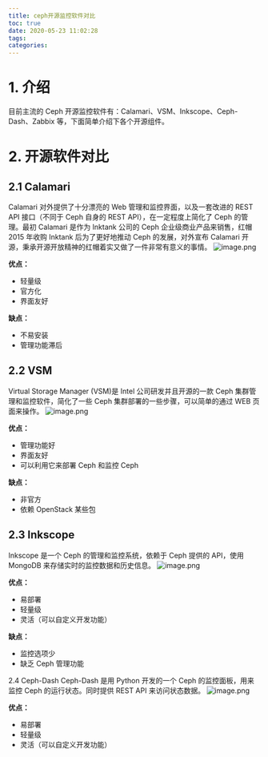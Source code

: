 ```yaml
---
title: ceph开源监控软件对比
toc: true
date: 2020-05-23 11:02:28
tags:
categories:
---
```


# 1. 介绍
目前主流的 Ceph 开源监控软件有：Calamari、VSM、Inkscope、Ceph-Dash、Zabbix 等，下面简单介绍下各个开源组件。

# 2. 开源软件对比
## 2.1 Calamari
Calamari 对外提供了十分漂亮的 Web 管理和监控界面，以及一套改进的 REST API 接口（不同于 Ceph 自身的 REST API），在一定程度上简化了 Ceph 的管理。最初 Calamari 是作为 Inktank 公司的 Ceph 企业级商业产品来销售，红帽 2015 年收购 Inktank 后为了更好地推动 Ceph 的发展，对外宣布 Calamari 开源，秉承开源开放精神的红帽着实又做了一件非常有意义的事情。
![image.png](https://upload-images.jianshu.io/upload_images/2099201-d3f949d1ab326b55.png?imageMogr2/auto-orient/strip%7CimageView2/2/w/1240)

**优点：**
 - 轻量级
 - 官方化
 - 界面友好
 
**缺点：**
 - 不易安装
 - 管理功能滞后

## 2.2 VSM
Virtual Storage Manager (VSM)是 Intel 公司研发并且开源的一款 Ceph 集群管理和监控软件，简化了一些 Ceph 集群部署的一些步骤，可以简单的通过 WEB 页面来操作。
![image.png](https://upload-images.jianshu.io/upload_images/2099201-c2171d57015dfc0d.png?imageMogr2/auto-orient/strip%7CimageView2/2/w/1240)

**优点：**
 - 管理功能好
 - 界面友好 
 - 可以利用它来部署 Ceph 和监控 Ceph
 
**缺点：**
 - 非官方
 - 依赖 OpenStack 某些包

## 2.3 Inkscope
Inkscope 是一个 Ceph 的管理和监控系统，依赖于 Ceph 提供的 API，使用 MongoDB  来存储实时的监控数据和历史信息。
![image.png](https://upload-images.jianshu.io/upload_images/2099201-5fdb25de2e0443f0.png?imageMogr2/auto-orient/strip%7CimageView2/2/w/1240)

**优点：**
 - 易部署
 - 轻量级
 - 灵活（可以自定义开发功能）
 
**缺点：**
 - 监控选项少
 - 缺乏 Ceph 管理功能

2.4 Ceph-Dash
Ceph-Dash 是用 Python 开发的一个 Ceph 的监控面板，用来监控 Ceph 的运行状态。同时提供 REST API 来访问状态数据。
![image.png](https://upload-images.jianshu.io/upload_images/2099201-afd34e5efc737c19.png?imageMogr2/auto-orient/strip%7CimageView2/2/w/1240)

**优点：**
 - 易部署
 - 轻量级
 - 灵活（可以自定义开发功能）
